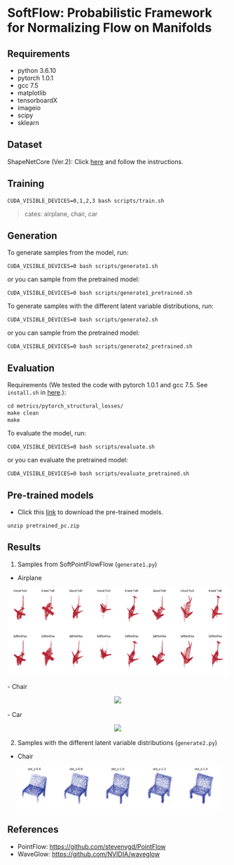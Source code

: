 # SoftFlow: Probabilistic Framework for Normalizing Flow on Manifolds

## Requirements
- python 3.6.10
- pytorch 1.0.1
- gcc 7.5
- matplotlib
- tensorboardX
- imageio
- scipy
- sklearn

## Dataset
ShapeNetCore (Ver.2): Click [here](https://github.com/stevenygd/PointFlow) and follow the instructions. 

## Training
```train
CUDA_VISIBLE_DEVICES=0,1,2,3 bash scripts/train.sh
```
> cates: airplane, chair, car

## Generation

To generate samples from the model, run:

```generate1
CUDA_VISIBLE_DEVICES=0 bash scripts/generate1.sh
```

or you can sample from the pretrained model:
```generate1_pretrained
CUDA_VISIBLE_DEVICES=0 bash scripts/generate1_pretrained.sh
```

To generate samples with the different latent variable distributions, run:

```generate2
CUDA_VISIBLE_DEVICES=0 bash scripts/generate2.sh
```
or you can sample from the pretrained model:
```generate2_pretrained
CUDA_VISIBLE_DEVICES=0 bash scripts/generate2_pretrained.sh
```

## Evaluation

Requirements (We tested the code with pytorch 1.0.1 and gcc 7.5. See `install.sh` in [here](https://github.com/stevenygd/PointFlow).):
```requirements
cd metrics/pytorch_structural_losses/
make clean
make
```

To evaluate the model, run:

```evaluate
CUDA_VISIBLE_DEVICES=0 bash scripts/evaluate.sh
```

or you can evaluate the pretrained model:

```evaluate_pretrained
CUDA_VISIBLE_DEVICES=0 bash scripts/evaluate_pretrained.sh
```

## Pre-trained models
- Click this [link](https://drive.google.com/open?id=1w-hrHth_w0GMyTFEjqywvcjGKJDXgR5e) to download the pre-trained models.
```
unzip pretrained_pc.zip
```

## Results
1. Samples from SoftPointFlowFlow (`generate1.py`)
- Airplane
<p align="center">
    <img src="assets/generate1/airplane/seen/result_seen_2.png" height=200/>
</p>
- Chair
<p align="center">
    <img src="assets/generate1/chair/seen/result_seen_2.png" height=200/>
</p>
- Car
<p align="center">
    <img src="assets/generate1/car/seen/result_seen_2.png" height=200/>
</p>

2. Samples with the different latent variable distributions (`generate2.py`)

- Chair
<p align="center">
    <img src="assets/generate2/chair/result_1.png" height=100/>
</p>

## References
- PointFlow: https://github.com/stevenygd/PointFlow
- WaveGlow: https://github.com/NVIDIA/waveglow